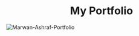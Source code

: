 <h1 align="center"><b>My Portfolio</b></h1>

![Marwan-Ashraf-Portfolio](https://user-images.githubusercontent.com/109627913/210151873-c44ce1b2-d9f6-4dee-be96-e1bddce0846d.png)


